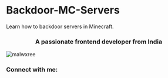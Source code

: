 # Backdoor-MC-Servers
Learn how to backdoor servers in Minecraft.
<h3 align="center">A passionate frontend developer from India</h3>

<p align="left"> <img src="https://komarev.com/ghpvc/?username=malwxree&label=Profile%20views&color=0e75b6&style=flat" alt="malwxree" /> </p>

<h3 align="left">Connect with me:</h3>
<p align="left">
</p>
